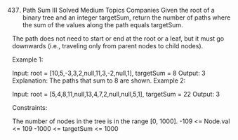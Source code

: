 437. Path Sum III
     Solved
     Medium
     Topics
     Companies
     Given the root of a binary tree and an integer targetSum, return the number of paths where the sum of the values along the path equals targetSum.

The path does not need to start or end at the root or a leaf, but it must go downwards (i.e., traveling only from parent nodes to child nodes).

Example 1:

Input: root = [10,5,-3,3,2,null,11,3,-2,null,1], targetSum = 8
Output: 3
Explanation: The paths that sum to 8 are shown.
Example 2:

Input: root = [5,4,8,11,null,13,4,7,2,null,null,5,1], targetSum = 22
Output: 3

Constraints:

The number of nodes in the tree is in the range [0, 1000].
-109 <= Node.val <= 109
-1000 <= targetSum <= 1000
